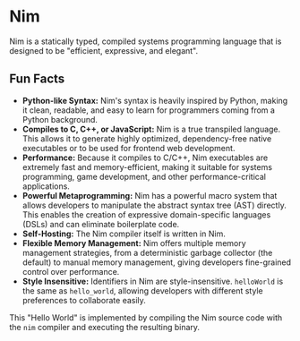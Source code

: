 # Nim

Nim is a statically typed, compiled systems programming language that is designed to be "efficient, expressive, and elegant".

## Fun Facts

*   **Python-like Syntax:** Nim's syntax is heavily inspired by Python, making it clean, readable, and easy to learn for programmers coming from a Python background.
*   **Compiles to C, C++, or JavaScript:** Nim is a true transpiled language. This allows it to generate highly optimized, dependency-free native executables or to be used for frontend web development.
*   **Performance:** Because it compiles to C/C++, Nim executables are extremely fast and memory-efficient, making it suitable for systems programming, game development, and other performance-critical applications.
*   **Powerful Metaprogramming:** Nim has a powerful macro system that allows developers to manipulate the abstract syntax tree (AST) directly. This enables the creation of expressive domain-specific languages (DSLs) and can eliminate boilerplate code.
*   **Self-Hosting:** The Nim compiler itself is written in Nim.
*   **Flexible Memory Management:** Nim offers multiple memory management strategies, from a deterministic garbage collector (the default) to manual memory management, giving developers fine-grained control over performance.
*   **Style Insensitive:** Identifiers in Nim are style-insensitive. `helloWorld` is the same as `hello_world`, allowing developers with different style preferences to collaborate easily.

This "Hello World" is implemented by compiling the Nim source code with the `nim` compiler and executing the resulting binary.
